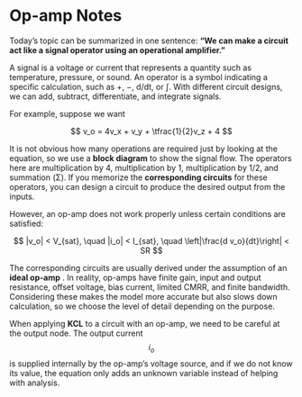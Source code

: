 # Op-amp Notes

Today’s topic can be summarized in one sentence: **“We can make a circuit act like a signal operator using an operational amplifier.”**

A signal is a voltage or current that represents a quantity such as temperature, pressure, or sound. An operator is a symbol indicating a specific calculation, such as +, −, d/dt, or ∫. With different circuit designs, we can add, subtract, differentiate, and integrate signals.

For example, suppose we want

$$ v_o = 4v_x + v_y + \tfrac{1}{2}v_z + 4 $$

It is not obvious how many operations are required just by looking at the equation, so we use a **block diagram** to show the signal flow. The operators here are multiplication by 4, multiplication by 1, multiplication by 1/2, and summation (Σ). If you memorize the **corresponding circuits** for these operators, you can design a circuit to produce the desired output from the inputs.

However, an op-amp does not work properly unless certain conditions are satisfied:

$$ |v_o| < V_{sat}, \quad |i_o| < I_{sat}, \quad \left|\frac{d v_o}{dt}\right| < SR $$

The corresponding circuits are usually derived under the assumption of an **ideal op-amp**  . In reality, op-amps have finite gain, input and output resistance, offset voltage, bias current, limited CMRR, and finite bandwidth. Considering these makes the model more accurate but also slows down calculation, so we choose the level of detail depending on the purpose.

When applying **KCL** to a circuit with an op-amp, we need to be careful at the output node. The output current $$i_{o}$$ is supplied internally by the op-amp’s voltage source, and if we do not know its value, the equation only adds an unknown variable instead of helping with analysis.
